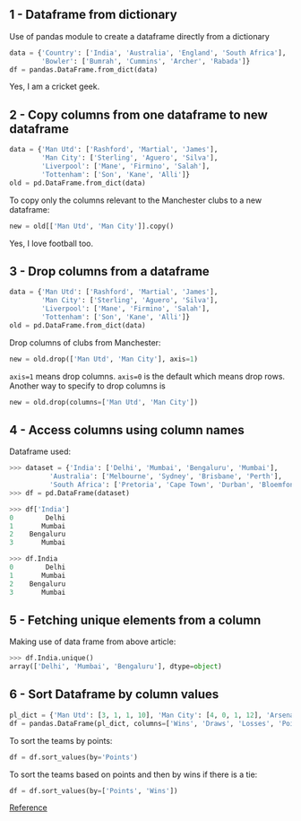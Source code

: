 ## 1 - Dataframe from dictionary

Use of pandas module to create a dataframe directly from a dictionary
```python
data = {'Country': ['India', 'Australia', 'England', 'South Africa'],
        'Bowler': ['Bumrah', 'Cummins', 'Archer', 'Rabada']}
df = pandas.DataFrame.from_dict(data)
```
Yes, I am a cricket geek.

## 2 - Copy columns from one dataframe to new dataframe

```python
data = {'Man Utd': ['Rashford', 'Martial', 'James'],
        'Man City': ['Sterling', 'Aguero', 'Silva'],
        'Liverpool': ['Mane', 'Firmino', 'Salah'],
        'Tottenham': ['Son', 'Kane', 'Alli']}
old = pd.DataFrame.from_dict(data)
```
To copy only the columns relevant to the Manchester clubs to a new dataframe:
```python
new = old[['Man Utd', 'Man City']].copy()
```
Yes, I love football too.

## 3 - Drop columns from a dataframe

```python
data = {'Man Utd': ['Rashford', 'Martial', 'James'],
        'Man City': ['Sterling', 'Aguero', 'Silva'],
        'Liverpool': ['Mane', 'Firmino', 'Salah'],
        'Tottenham': ['Son', 'Kane', 'Alli']}
old = pd.DataFrame.from_dict(data)
```
Drop columns of clubs from Manchester:
```python
new = old.drop(['Man Utd', 'Man City'], axis=1)
```
```axis=1``` means drop columns. ```axis=0``` is the default which means drop rows.<br>
Another way to specify to drop columns is
```python
new = old.drop(columns=['Man Utd', 'Man City'])
```

## 4 - Access columns using column names

Dataframe used:
```python
>>> dataset = {'India': ['Delhi', 'Mumbai', 'Bengaluru', 'Mumbai'],
          'Australia': ['Melbourne', 'Sydney', 'Brisbane', 'Perth'],
          'South Africa': ['Pretoria', 'Cape Town', 'Durban', 'Bloemfontein']}
>>> df = pd.DataFrame(dataset)
```

```python
>>> df['India']
0        Delhi
1       Mumbai
2    Bengaluru
3       Mumbai
```

```python
>>> df.India
0        Delhi
1       Mumbai
2    Bengaluru
3       Mumbai
```

## 5 - Fetching unique elements from a column

Making use of data frame from above article:
```python
>>> df.India.unique()
array(['Delhi', 'Mumbai', 'Bengaluru'], dtype=object)
```

## 6 - Sort Dataframe by column values

```python
pl_dict = {'Man Utd': [3, 1, 1, 10], 'Man City': [4, 0, 1, 12], 'Arsenal': [2, 0, 3, 6], 'Chelsea': [1, 3, 2, 6]}
df = pandas.DataFrame(pl_dict, columns=['Wins', 'Draws', 'Losses', 'Points'])
```
To sort the teams by points:
```python
df = df.sort_values(by='Points')
```
To sort the teams based on points and then by wins if there is a tie:
```python
df = df.sort_values(by=['Points', 'Wins'])
```
[Reference](https://thispointer.com/pandas-sort-rows-or-columns-in-dataframe-based-on-values-using-dataframe-sort_values/)

